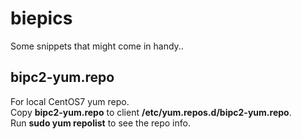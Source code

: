 # biepics

Some snippets that might come in handy..

## bipc2-yum.repo

For local CentOS7 yum repo.  
Copy __bipc2-yum.repo__ to client __/etc/yum.repos.d/bipc2-yum.repo__.  
Run __sudo yum repolist__ to see the repo info.  

